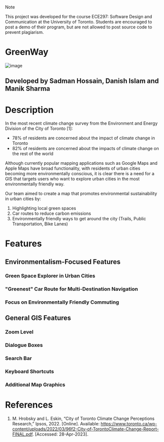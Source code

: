 > [!NOTE]
> This project was developed for the course ECE297: Software Design and Communication at the University of Toronto. Students are encouraged to post a demo of their program, but are not allowed to post source code to prevent plagiarism.

# GreenWay
![image](https://github.com/user-attachments/assets/8de20a34-2c3a-47c3-a02e-bedb444c4c0b)

## Developed by Sadman Hossain, Danish Islam and Manik Sharma

# Description
In the most recent climate change survey from the Environment and Energy Division of the City of Toronto [1]:
* 78% of residents are concerned about the impact of climate change in Toronto
* 82% of residents are concerned about the impacts of climate change on the rest of the world

Although currently popular mapping applications such as Google Maps and Apple Maps have broad functionality, with residents of urban cities becoming more environmentally conscious, it is clear there is a need for a GIS that targets users who want to explore urban cities in the most environmentally friendly way.

Our team aimed to create a map that promotes environmental sustainability in urban cities by:
1. Highlighting local green spaces
2. Car routes to reduce carbon emissions 
3. Environmentally friendly ways to get around the city (Trails, Public Transportation, Bike Lanes)

# Features
## Environmentalism-Focused Features
### Green Space Explorer in Urban Cities
### "Greenest" Car Route for Multi-Destination Navigation
### Focus on Environmentally Friendly Commuting
## General GIS Features
### Zoom Level
### Dialogue Boxes
### Search Bar
### Keyboard Shortcuts
### Additional Map Graphics

# References
1. M. Hrobsky and L. Eskin, “City of Toronto Climate Change Perceptions Research,” Ipsos, 2022. [Online]. Available: https://www.toronto.ca/wp-content/uploads/2022/03/96f2-City-of-TorontoClimate-Change-Report-FINAL.pdf. [Accessed: 28-Apr-2023].
